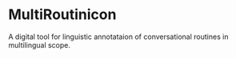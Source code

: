 # MultiRoutinicon
A digital tool for linguistic annotataion of conversational routines in multilingual scope.